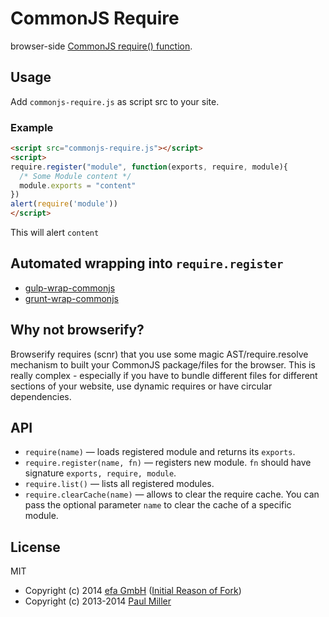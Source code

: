 # CommonJS Require

browser-side [CommonJS require() function](http://wiki.commonjs.org/wiki/Modules/1.1.1#Require).

## Usage

Add `commonjs-require.js` as script src to your site.


### Example

```html
<script src="commonjs-require.js"></script>
<script>
require.register("module", function(exports, require, module){
  /* Some Module content */
  module.exports = "content"
})
alert(require('module'))
</script>
```

This will alert `content`


## Automated wrapping into `require.register`

* [gulp-wrap-commonjs](https://github.com/efacilitation/gulp-wrap-commonjs)
* [grunt-wrap-commonjs](https://github.com/efacilitation/grunt-wrap-commonjs)


## Why not browserify?

Browserify requires (scnr) that you use some magic AST/require.resolve mechanism to built your CommonJS package/files for the browser. This is really complex - especially if you have to bundle different files for different sections of your website, use dynamic requires or have circular dependencies.


## API

* `require(name)` — loads registered module and returns its `exports`.
* `require.register(name, fn)` — registers new module. `fn` should have signature `exports, require, module`.
* `require.list()` — lists all registered modules.
* `require.clearCache(name)` — allows to clear the require cache. You can pass the optional parameter `name` to clear the cache of a specific module.


## License

MIT

* Copyright (c) 2014 [efa GmbH](http://efa-gmbh.com) ([Initial Reason of Fork](https://github.com/brunch/commonjs-require-definition/pull/8))
* Copyright (c) 2013-2014 [Paul Miller](http://paulmillr.com/)
